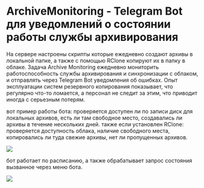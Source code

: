 # ArchiveMonitoring - Telegram Bot для уведомлений о состоянии работы службы архивирования

На сервере настроены скрипты которые ежедневно создают архивы в локальной папке, а также с помощью RClone копируют их в папку в облаке.
Задача Archive Monitoring ежедневно мониторить работоспособность службы архивирования и синхронизации с облаком, и отправлять через Telegram Bot уведомления об ошибках.
Опыт эксплуатации систем резервного копирования показывает, что регулярно что-то ломается, а персонал не следит за этим, что приводит иногда с серьезным потерям.

вот пример работы бота: проверяется доступен ли по записи диск для локальных архивов, есть ли там свободное место, создавались ли архивы в течение нескольких дней.
также если установлен RClone: проверяется доступность облака, наличие свободного места, копировались ли туда свежие архивы, нет ли пропущенных архивов.

![](https://i.imgur.com/8y8gBxF.png)

бот работает по расписанию, а также обрабатывает запрос состояния вызванное через меню бота.

![](https://i.imgur.com/rHlpx6C.png)

